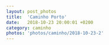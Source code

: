 ```yaml
---
layout: post_photos
title:  'Caminho Porto'
date:   2018-10-23 20:00:01 +0200
category: caminho
photos: 'photos/caminho/2018-10-23-2'
---
```


